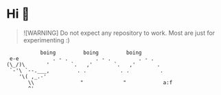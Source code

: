 # Hi 👋

> ![WARNING]
> Do not expect any repository to work. Most are just for experimenting :)

```
           boing         boing         boing              
 e-e           . - .         . - .         . - .          
(\_/)\       '       `.   ,'       `.   ,'       .        
 `-'\ `--.___,         . .           . .          .       
    '\( ,_.-'                                             
       \\               "             "            a:f
       ^'
```
